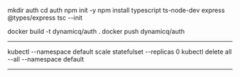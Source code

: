 mkdir auth
cd auth
npm init -y
npm install typescript ts-node-dev express @types/express
tsc --init

docker build -t dynamicq/auth .
docker push dynamicq/auth


****
kubectl --namespace default scale statefulset --replicas 0
kubectl delete all --all --namespace default
****
